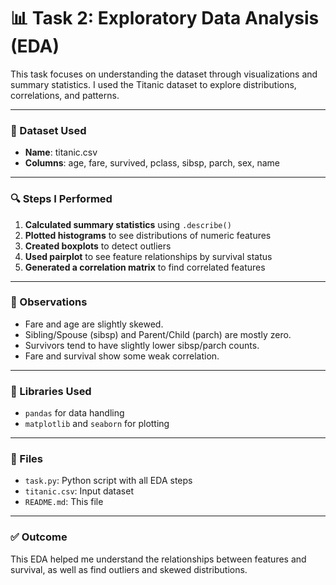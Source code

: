 # 📊 Task 2: Exploratory Data Analysis (EDA)

This task focuses on understanding the dataset through visualizations and summary statistics. I used the Titanic dataset to explore distributions, correlations, and patterns.

---

### 📁 Dataset Used

- **Name**: titanic.csv
- **Columns**: age, fare, survived, pclass, sibsp, parch, sex, name

---

### 🔍 Steps I Performed

1. **Calculated summary statistics** using `.describe()`
2. **Plotted histograms** to see distributions of numeric features
3. **Created boxplots** to detect outliers
4. **Used pairplot** to see feature relationships by survival status
5. **Generated a correlation matrix** to find correlated features

---

### 📌 Observations

- Fare and age are slightly skewed.
- Sibling/Spouse (sibsp) and Parent/Child (parch) are mostly zero.
- Survivors tend to have slightly lower sibsp/parch counts.
- Fare and survival show some weak correlation.

---

### 🧰 Libraries Used

- `pandas` for data handling
- `matplotlib` and `seaborn` for plotting

---

### 📎 Files

- `task.py`: Python script with all EDA steps
- `titanic.csv`: Input dataset
- `README.md`: This file

---

### ✅ Outcome

This EDA helped me understand the relationships between features and survival, as well as find outliers and skewed distributions.
